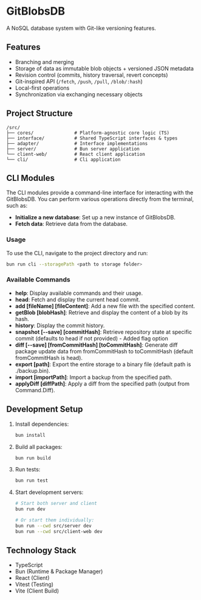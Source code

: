 # GitBlobsDB

A NoSQL database system with Git-like versioning features.

## Features

- Branching and merging
- Storage of data as immutable blob objects + versioned JSON metadata
- Revision control (commits, history traversal, revert concepts)
- Git-inspired API (`/fetch`, `/push`, `/pull`, `/blob/:hash`)
- Local-first operations
- Synchronization via exchanging necessary objects

## Project Structure

```
/src/
├── cores/               # Platform-agnostic core logic (TS)
├── interface/           # Shared TypeScript interfaces & types
├── adapter/             # Interface implementations
├── server/              # Bun server application
└── client-web/          # React client application
└── cli/                 # Cli application
```

## CLI Modules

The CLI modules provide a command-line interface for interacting with the GitBlobsDB. You can perform various operations directly from the terminal, such as:

- **Initialize a new database**: Set up a new instance of GitBlobsDB.
- **Fetch data**: Retrieve data from the database.

### Usage

To use the CLI, navigate to the project directory and run:

```bash
bun run cli --storagePath <path to storage folder>
```

### Available Commands

- **help**: Display available commands and their usage.
- **head**: Fetch and display the current head commit.
- **add [fileName] [fileContent]**: Add a new file with the specified content.
- **getBlob [blobHash]**: Retrieve and display the content of a blob by its hash.
- **history**: Display the commit history.
- **snapshot [--save] [commitHash]**: Retrieve repository state at specific commit (defaults to head if not provided) - Added flag option
- **diff [--save] [fromCommitHash] [toCommitHash]**: Generate diff package update data from fromCommitHash to toCommitHash (default fromCommitHash is head).
- **export [path]**: Export the entire storage to a binary file (default path is ./backup.bin).
- **import [importPath]**: Import a backup from the specified path.
- **applyDiff [diffPath]**: Apply a diff from the specified path (output from Command.Diff).

## Development Setup

1. Install dependencies:

   ```bash
   bun install
   ```

2. Build all packages:

   ```bash
   bun run build
   ```

3. Run tests:

   ```bash
   bun run test
   ```

4. Start development servers:

   ```bash
   # Start both server and client
   bun run dev

   # Or start them individually:
   bun run --cwd src/server dev
   bun run --cwd src/client-web dev
   ```

## Technology Stack

- TypeScript
- Bun (Runtime & Package Manager)
- React (Client)
- Vitest (Testing)
- Vite (Client Build)
